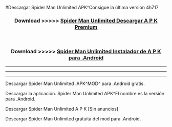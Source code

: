 #Descargar Spider Man Unlimited  APK^Consigue la última versión 4h717



<div align="center">
<h3>Download >>>>> <a href="https://es-sites.web.app/?es= Spider Man Unlimited ">Spider Man Unlimited  Descargar A P K Premium</a></h3><br>

<h3>Download >>>>> <a href="https://es-sites.web.app/?es= Spider Man Unlimited ">Spider Man Unlimited  Instalador de A P K para .Android</a></h3>
</div>


----------------------------------------------------------

----------------------------------------------------------

----------------------------------------------------------

Descargar Spider Man Unlimited  .APK^MOD^ para .Android gratis.

Descargar la aplicación. Spider Man Unlimited  APK^El nombre es la versión para .Android.

Descargar Spider Man Unlimited  A P K [Sin anuncios]

Descargar Spider Man Unlimited  gratuita del mod para .Android.